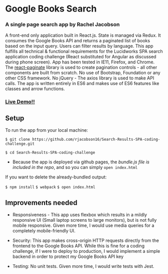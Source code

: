 # Google Books Search 

### A single page search app by Rachel Jacobson

  A front-end only application built in React.js. State is managed via Redux. It consumes the Google Books API and returns a paginated list of books based on the input query.  Users can filter results by language. This app fulfills all technical & functional requirements for the Lucidworks SPA search application coding challenge (React substituted for Angular as discussed during phone screen).
App has been tested in IE11, Firefox, and Chrome. 
The [react-paginate](https://github.com/AdeleD/react-paginate) library is used to create pagination controls - all other components are built from scratch.
No use of Bootstrap, Foundation or any other CSS framework. No jQuery - The axios library is used to make API calls. The app is written entirely in ES6 and makes use of ES6 features like classes and arrow functions.
### [Live Demo!!](https://rjacobson16.github.io/Search-Results-SPA-coding-challenge/)

## Setup

To run the app from your local machine:

`$ git clone https://github.com/rjacobson16/Search-Results-SPA-coding-challenge.git`

`$ cd Search-Results-SPA-coding-challenge`

* Because the app is deployed via github pages, the *bundle.js file is included in the repo*, and so you can simply `open index.html`

If you want to delete the already-bundled output:

`$ npm install`
`$ webpack` 
`$ open index.html`

## Improvements needed

* Responsiveness - This app uses flexbox which results in a mildly responsive UI (Small laptop screens to large monitors), but is not fully mobile responsive.
Given more time, I would use media queries for a completely mobile-friendly UI. 

* Security: This app makes cross-origin HTTP requests directly from the frontend to the Google Books API. While this is fine for a coding challenge,
if I were to deploy to production, I would implement a simple backend in order to protect my Google Books API key

* Testing: No unit tests. Given more time, I would write tests with Jest. 
